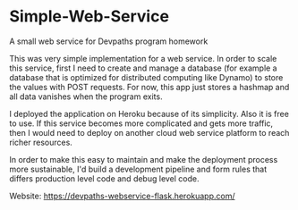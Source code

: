 # Simple-Web-Service
A small web service for Devpaths program homework

This was very simple implementation for a web service. In order to scale this service, first I need to create and manage a database (for example a database that is optimized for distributed computing like Dynamo) to store the values with POST requests. For now, this app just stores a hashmap and all data vanishes when the program exits.

I deployed the application on Heroku because of its simplicity. Also it is free to use. If this service becomes more complicated and gets more traffic, then I would need to deploy on another cloud web service platform to reach richer resources. 

In order to make this easy to maintain and make the deployment process more sustainable, I'd build a development pipeline and form rules that differs production level code and debug level code.


Website: https://devpaths-webservice-flask.herokuapp.com/ 
